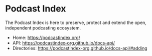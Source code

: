 # Podcast Index
The Podcast Index is here to preserve, protect and extend the open, independent podcasting ecosystem.

* Home: https://podcastindex.org/
* API: https://podcastindex-org.github.io/docs-api/
* Directories: https://podcastindex-org.github.io/docs-api/#adding
